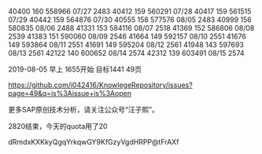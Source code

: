 
40400   160 558966 07/27 2483
40412   159 560291 07/28 
40417   159 561515 07/29
40442   159 564876 07/30
40555   158 577576 08/05 2483
40999   156 580835 08/06 2488
41331   153 584116 08/07 2518
41369   152 586806 08/08 2539 
41383   151 590060 08/09 2546
41664   149 592157 08/10 2551
41676   149 593864 08/11 2551
41691   149 595204 08/12 2561
41948   143 597693 08/13 2561
42122   140 600652 08/14 2574
42312   139 603491 08/15 2574

2019-08-05 早上 1655开始 目标1441 49页 

https://github.com/i042416/KnowlegeRepository/issues?page=49&q=is%3Aissue+is%3Aopen

更多SAP原创技术分析，请关注公众号“汪子熙”。

2820结束，今天的quota用了20

dRmdxKXKkyQgqYrkqwGY9KfGzyVgdHRPP@tFrAXf
